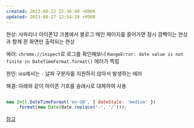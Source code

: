 ```yaml
---
created: 2023-08-22 22:36:49 +0900
updated: 2023-08-27 12:54:29 +0900
---
```


현상: 사파리나 아이폰12 크롬에서 블로그 메인 페이지를 들어가면 잠시 깜빡이는 현상과 함께 흰 화면만 출력되는 현상

에러: `chrome://inspect`로 로그를 확인해보니 `RangeError: date value is not finite in DateTimeFormat.format()` 에러가 찍힘

원인: ios에서는 `-` 날짜 구분자를 지원하지 않아서 발생하는 에러

해결: 아래와 같이 하이픈 기호를 슬래시로 대체하여 사용

```javascript

new Intl.DateTimeFormat('en-GB', { dateStyle: 'medium' })
	.format(new Date(date.replace('-', '/')));

```

[참고](https://github.com/w3c/respec/issues/1357)

